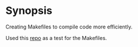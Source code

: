 # Synopsis

Creating Makefiles to compile code more efficiently.

Used this [repo](https://github.com/holbertonschool/0x1B.c/blob/master/main.c) as a test for the Makefiles.